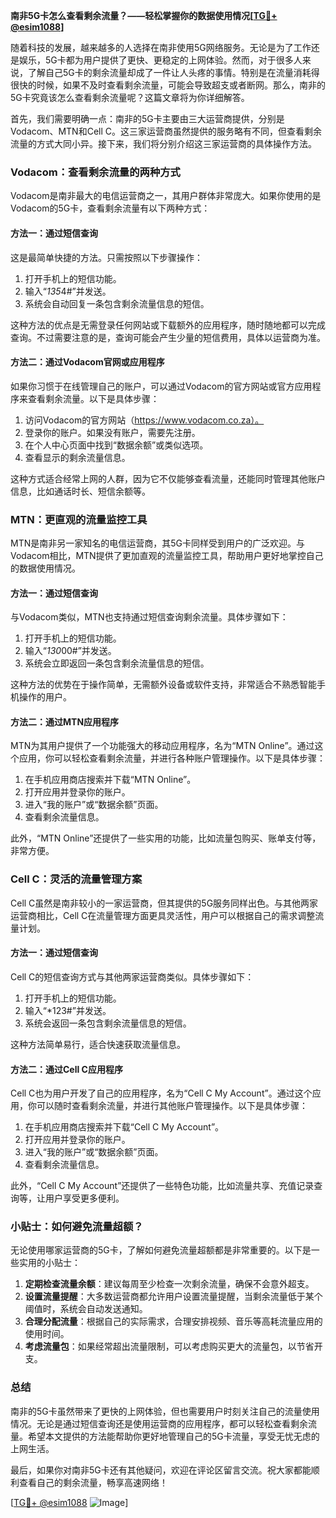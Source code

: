 **南非5G卡怎么查看剩余流量？——轻松掌握你的数据使用情况[[TG💪+ @esim1088](https://t.me/s/esim1088)]**

随着科技的发展，越来越多的人选择在南非使用5G网络服务。无论是为了工作还是娱乐，5G卡都为用户提供了更快、更稳定的上网体验。然而，对于很多人来说，了解自己5G卡的剩余流量却成了一件让人头疼的事情。特别是在流量消耗得很快的时候，如果不及时查看剩余流量，可能会导致超支或者断网。那么，南非的5G卡究竟该怎么查看剩余流量呢？这篇文章将为你详细解答。

首先，我们需要明确一点：南非的5G卡主要由三大运营商提供，分别是Vodacom、MTN和Cell C。这三家运营商虽然提供的服务略有不同，但查看剩余流量的方式大同小异。接下来，我们将分别介绍这三家运营商的具体操作方法。

### Vodacom：查看剩余流量的两种方式

Vodacom是南非最大的电信运营商之一，其用户群体非常庞大。如果你使用的是Vodacom的5G卡，查看剩余流量有以下两种方式：

#### 方法一：通过短信查询
这是最简单快捷的方法。只需按照以下步骤操作：
1. 打开手机上的短信功能。
2. 输入“*135*4#”并发送。
3. 系统会自动回复一条包含剩余流量信息的短信。

这种方法的优点是无需登录任何网站或下载额外的应用程序，随时随地都可以完成查询。不过需要注意的是，查询可能会产生少量的短信费用，具体以运营商为准。

#### 方法二：通过Vodacom官网或应用程序
如果你习惯于在线管理自己的账户，可以通过Vodacom的官方网站或官方应用程序来查看剩余流量。以下是具体步骤：
1. 访问Vodacom的官方网站（https://www.vodacom.co.za）。
2. 登录你的账户。如果没有账户，需要先注册。
3. 在个人中心页面中找到“数据余额”或类似选项。
4. 查看显示的剩余流量信息。

这种方式适合经常上网的人群，因为它不仅能够查看流量，还能同时管理其他账户信息，比如通话时长、短信余额等。

### MTN：更直观的流量监控工具

MTN是南非另一家知名的电信运营商，其5G卡同样受到用户的广泛欢迎。与Vodacom相比，MTN提供了更加直观的流量监控工具，帮助用户更好地掌控自己的数据使用情况。

#### 方法一：通过短信查询
与Vodacom类似，MTN也支持通过短信查询剩余流量。具体步骤如下：
1. 打开手机上的短信功能。
2. 输入“*130*00#”并发送。
3. 系统会立即返回一条包含剩余流量信息的短信。

这种方法的优势在于操作简单，无需额外设备或软件支持，非常适合不熟悉智能手机操作的用户。

#### 方法二：通过MTN应用程序
MTN为其用户提供了一个功能强大的移动应用程序，名为“MTN Online”。通过这个应用，你可以轻松查看剩余流量，并进行各种账户管理操作。以下是具体步骤：
1. 在手机应用商店搜索并下载“MTN Online”。
2. 打开应用并登录你的账户。
3. 进入“我的账户”或“数据余额”页面。
4. 查看剩余流量信息。

此外，“MTN Online”还提供了一些实用的功能，比如流量包购买、账单支付等，非常方便。

### Cell C：灵活的流量管理方案

Cell C虽然是南非较小的一家运营商，但其提供的5G服务同样出色。与其他两家运营商相比，Cell C在流量管理方面更具灵活性，用户可以根据自己的需求调整流量计划。

#### 方法一：通过短信查询
Cell C的短信查询方式与其他两家运营商类似。具体步骤如下：
1. 打开手机上的短信功能。
2. 输入“*123#”并发送。
3. 系统会返回一条包含剩余流量信息的短信。

这种方法简单易行，适合快速获取流量信息。

#### 方法二：通过Cell C应用程序
Cell C也为用户开发了自己的应用程序，名为“Cell C My Account”。通过这个应用，你可以随时查看剩余流量，并进行其他账户管理操作。以下是具体步骤：
1. 在手机应用商店搜索并下载“Cell C My Account”。
2. 打开应用并登录你的账户。
3. 进入“我的账户”或“数据余额”页面。
4. 查看剩余流量信息。

此外，“Cell C My Account”还提供了一些特色功能，比如流量共享、充值记录查询等，让用户享受更多便利。

### 小贴士：如何避免流量超额？

无论使用哪家运营商的5G卡，了解如何避免流量超额都是非常重要的。以下是一些实用的小贴士：
1. **定期检查流量余额**：建议每周至少检查一次剩余流量，确保不会意外超支。
2. **设置流量提醒**：大多数运营商都允许用户设置流量提醒，当剩余流量低于某个阈值时，系统会自动发送通知。
3. **合理分配流量**：根据自己的实际需求，合理安排视频、音乐等高耗流量应用的使用时间。
4. **考虑流量包**：如果经常超出流量限制，可以考虑购买更大的流量包，以节省开支。

### 总结

南非的5G卡虽然带来了更快的上网体验，但也需要用户时刻关注自己的流量使用情况。无论是通过短信查询还是使用运营商的应用程序，都可以轻松查看剩余流量。希望本文提供的方法能帮助你更好地管理自己的5G卡流量，享受无忧无虑的上网生活。

最后，如果你对南非5G卡还有其他疑问，欢迎在评论区留言交流。祝大家都能顺利查看自己的剩余流量，畅享高速网络！

[[TG💪+ @esim1088](https://t.me/s/esim1088) ![Image](https://i.postimg.cc/4NQfJmqS/Snipaste-2025-05-13-00-14-12.png)]